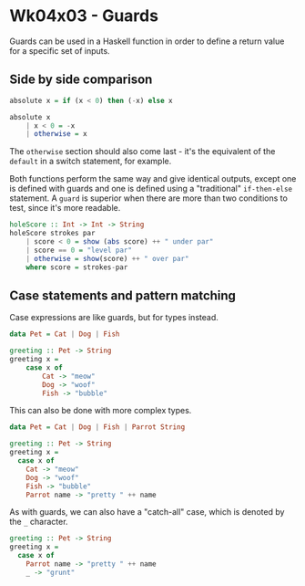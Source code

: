 # Wk04x03 - Guards

Guards can be used in a Haskell function in order to define a return value for a specific set of inputs.

## Side by side comparison

```haskell
absolute x = if (x < 0) then (-x) else x

absolute x
    | x < 0 = -x
    | otherwise = x
```

The `otherwise` section should also come last - it's the equivalent of the `default` in a switch statement, for example.

Both functions perform the same way and give identical outputs, except one is defined with guards and one is defined using a "traditional" `if-then-else` statement. A `guard` is superior when there are more than two conditions to test, since it's more readable.

```haskell
holeScore :: Int -> Int -> String
holeScore strokes par
    | score < 0 = show (abs score) ++ " under par"
    | score == 0 = "level par"
    | otherwise = show(score) ++ " over par"
    where score = strokes-par
```

## Case statements and pattern matching

Case expressions are like guards, but for types instead.

```haskell
data Pet = Cat | Dog | Fish

greeting :: Pet -> String
greeting x = 
    case x of
        Cat -> "meow"
        Dog -> "woof"
        Fish -> "bubble"
```

This can also be done with more complex types.

```haskell
data Pet = Cat | Dog | Fish | Parrot String

greeting :: Pet -> String
greeting x = 
  case x of
    Cat -> "meow"
    Dog -> "woof"
    Fish -> "bubble"
    Parrot name -> "pretty " ++ name
```

As with guards, we can also have a "catch-all" case, which is denoted by the `_` character.

```haskell
greeting :: Pet -> String
greeting x =
  case x of
    Parrot name -> "pretty " ++ name
    _ -> "grunt"
```